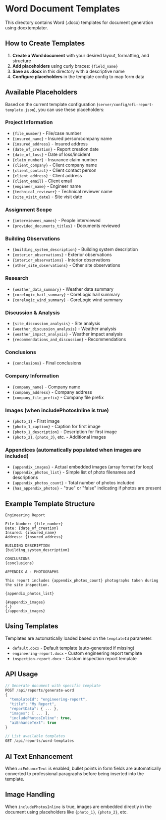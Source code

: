 # Word Document Templates

This directory contains Word (.docx) templates for document generation using docxtemplater.

## How to Create Templates

1. **Create a Word document** with your desired layout, formatting, and structure
2. **Add placeholders** using curly braces: `{field_name}`
3. **Save as .docx** in this directory with a descriptive name
4. **Configure placeholders** in the template config to map form data

## Available Placeholders

Based on the current template configuration (`server/config/efi-report-template.json`), you can use these placeholders:

### Project Information
- `{file_number}` - File/case number
- `{insured_name}` - Insured person/company name
- `{insured_address}` - Insured address
- `{date_of_creation}` - Report creation date
- `{date_of_loss}` - Date of loss/incident
- `{claim_number}` - Insurance claim number
- `{client_company}` - Client company name
- `{client_contact}` - Client contact person
- `{client_address}` - Client address
- `{client_email}` - Client email
- `{engineer_name}` - Engineer name
- `{technical_reviewer}` - Technical reviewer name
- `{site_visit_date}` - Site visit date

### Assignment Scope
- `{interviewees_names}` - People interviewed
- `{provided_documents_titles}` - Documents reviewed

### Building Observations
- `{building_system_description}` - Building system description
- `{exterior_observations}` - Exterior observations
- `{interior_observations}` - Interior observations
- `{other_site_observations}` - Other site observations

### Research
- `{weather_data_summary}` - Weather data summary
- `{corelogic_hail_summary}` - CoreLogic hail summary
- `{corelogic_wind_summary}` - CoreLogic wind summary

### Discussion & Analysis
- `{site_discussion_analysis}` - Site analysis
- `{weather_discussion_analysis}` - Weather analysis
- `{weather_impact_analysis}` - Weather impact analysis
- `{recommendations_and_discussion}` - Recommendations

### Conclusions
- `{conclusions}` - Final conclusions

### Company Information
- `{company_name}` - Company name
- `{company_address}` - Company address
- `{company_file_prefix}` - Company file prefix

### Images (when includePhotosInline is true)
- `{photo_1}` - First image
- `{photo_1_caption}` - Caption for first image
- `{photo_1_description}` - Description for first image
- `{photo_2}`, `{photo_3}`, etc. - Additional images

### Appendices (automatically populated when images are included)
- `{appendix_images}` - Actual embedded images (array format for loop)
- `{appendix_photos_list}` - Simple list of photo filenames and descriptions
- `{appendix_photos_count}` - Total number of photos included
- `{has_appendix_photos}` - "true" or "false" indicating if photos are present

## Example Template Structure

```
Engineering Report

File Number: {file_number}
Date: {date_of_creation}
Insured: {insured_name}
Address: {insured_address}

BUILDING DESCRIPTION
{building_system_description}

CONCLUSIONS
{conclusions}

APPENDIX A - PHOTOGRAPHS

This report includes {appendix_photos_count} photographs taken during the site inspection.

{appendix_photos_list}

{#appendix_images}
{.}
{/appendix_images}
```

## Using Templates

Templates are automatically loaded based on the `templateId` parameter:
- `default.docx` - Default template (auto-generated if missing)
- `engineering-report.docx` - Custom engineering report template
- `inspection-report.docx` - Custom inspection report template

## API Usage

```javascript
// Generate document with specific template
POST /api/reports/generate-word
{
  "templateId": "engineering-report",
  "title": "My Report",
  "reportData": { ... },
  "images": [ ... ],
  "includePhotosInline": true,
  "aiEnhanceText": true
}

// List available templates
GET /api/reports/word-templates
```

## AI Text Enhancement

When `aiEnhanceText` is enabled, bullet points in form fields are automatically converted to professional paragraphs before being inserted into the template.

## Image Handling

When `includePhotosInline` is true, images are embedded directly in the document using placeholders like `{photo_1}`, `{photo_2}`, etc.